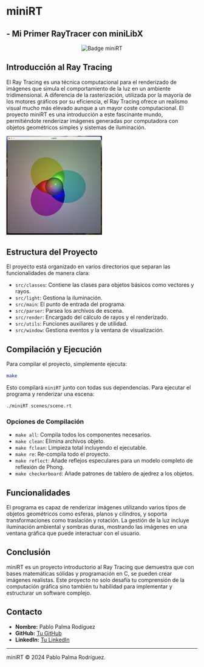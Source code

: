 # miniRT 
## - Mi Primer RayTracer con miniLibX
<p align="center">
  <img src="https://raw.githubusercontent.com/ayogun/42-project-badges/main/badges/minirtm.png" alt="Badge miniRT">
</p>

## Introducción al Ray Tracing

El Ray Tracing es una técnica computacional para el renderizado de imágenes que simula el comportamiento de la luz en un ambiente tridimensional. A diferencia de la rasterización, utilizada por la mayoría de los motores gráficos por su eficiencia, el Ray Tracing ofrece un realismo visual mucho más elevado aunque a un mayor coste computacional. El proyecto miniRT es una introducción a este fascinante mundo, permitiéndote renderizar imágenes generadas por computadora con objetos geométricos simples y sistemas de iluminación.

<p align="left">
  <img src="images/mix_shadow_colors.png" alt="Renderizado de Ray Tracing" width="50%">
</p>

## Estructura del Proyecto

El proyecto está organizado en varios directorios que separan las funcionalidades de manera clara:

- `src/classes`: Contiene las clases para objetos básicos como vectores y rayos.
- `src/light`: Gestiona la iluminación.
- `src/main`: El punto de entrada del programa.
- `src/parser`: Parsea los archivos de escena.
- `src/render`: Encargado del cálculo de rayos y el renderizado.
- `src/utils`: Funciones auxiliares y de utilidad.
- `src/window`: Gestiona eventos y la ventana de visualización.

## Compilación y Ejecución

Para compilar el proyecto, simplemente ejecuta:

```bash
make
```

Esto compilará `miniRT` junto con todas sus dependencias. Para ejecutar el programa y renderizar una escena:

```bash
./miniRT scenes/scene.rt
```

### Opciones de Compilación

- `make all`: Compila todos los componentes necesarios.
- `make clean`: Elimina archivos objeto.
- `make fclean`: Limpieza total incluyendo el ejecutable.
- `make re`: Re-compila todo el proyecto.
- `make reflect`: Añade reflejos especulares para un modelo completo de reflexión de Phong.
- `make checkerboard`: Añade patrones de tablero de ajedrez a los objetos.

## Funcionalidades

El programa es capaz de renderizar imágenes utilizando varios tipos de objetos geométricos como esferas, planos y cilindros, y soporta transformaciones como traslación y rotación. La gestión de la luz incluye iluminación ambiental y sombras duras, mostrando las imágenes en una ventana gráfica que puede interactuar con el usuario.

## Conclusión

miniRT es un proyecto introductorio al Ray Tracing que demuestra que con bases matemáticas sólidas y programación en C, se pueden crear imágenes realistas. Este proyecto no solo desafía tu comprensión de la computación gráfica sino también tu habilidad para implementar y estructurar un software complejo.

## Contacto

- **Nombre:** Pablo Palma Rodíguez
- **GitHub:** [Tu GitHub](https://github.com/Pablo-Palma)
- **LinkedIn:** [Tu LinkedIn](https://linkedin.com/in/pablopalmarodríguez)

---
miniRT © 2024 Pablo Palma Rodríguez.
